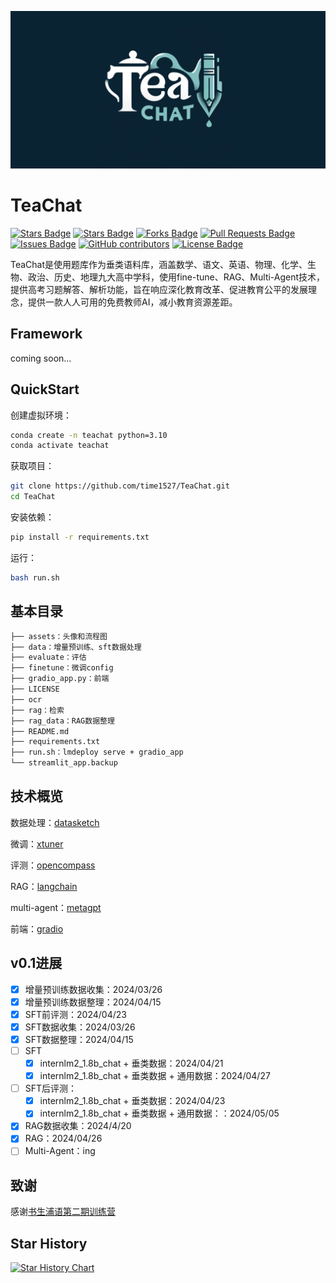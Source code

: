 ![logo](assets\logo.png)

# TeaChat
<a href="https://img.shields.io/badge/language-python-blue"><img src="https://img.shields.io/badge/language-python-blue" alt="Stars Badge"/></a>
<a href="https://github.com/time1527/TeaChat/stargazers"><img src="https://img.shields.io/github/stars/time1527/TeaChat" alt="Stars Badge"/></a>
<a href="https://github.com/time1527/TeaChat/network/members"><img src="https://img.shields.io/github/forks/time1527/TeaChat" alt="Forks Badge"/></a>
<a href="https://github.com/time1527/TeaChat/pulls"><img src="https://img.shields.io/github/issues-pr/time1527/TeaChat" alt="Pull Requests Badge"/></a>
<a href="https://github.com/time1527/TeaChat/issues"><img src="https://img.shields.io/github/issues/time1527/TeaChat" alt="Issues Badge"/></a>
<a href="https://github.com/time1527/TeaChat/graphs/contributors"><img alt="GitHub contributors" src="https://img.shields.io/github/contributors/time1527/TeaChat?color=2b9348"></a>
<a href="https://github.com/time1527/TeaChat/blob/master/LICENSE"><img src="https://img.shields.io/github/license/time1527/TeaChat?color=2b9348" alt="License Badge"/></a>

TeaChat是使用题库作为垂类语料库，涵盖数学、语文、英语、物理、化学、生物、政治、历史、地理九大高中学科，使用fine-tune、RAG、Multi-Agent技术，提供高考习题解答、解析功能，旨在响应深化教育改革、促进教育公平的发展理念，提供一款人人可用的免费教师AI，减小教育资源差距。

## Framework

coming soon...

## QuickStart

创建虚拟环境：

```bash
conda create -n teachat python=3.10
conda activate teachat
```

获取项目：

```bash
git clone https://github.com/time1527/TeaChat.git
cd TeaChat
```

安装依赖：

```bash
pip install -r requirements.txt
```

运行：

```bash
bash run.sh
```

## 基本目录

```bash
├── assets：头像和流程图
├── data：增量预训练、sft数据处理
├── evaluate：评估
├── finetune：微调config
├── gradio_app.py：前端
├── LICENSE
├── ocr
├── rag：检索
├── rag_data：RAG数据整理
├── README.md
├── requirements.txt
├── run.sh：lmdeploy serve + gradio_app
└── streamlit_app.backup
```

## 技术概览

数据处理：[datasketch](https://github.com/ekzhu/datasketch)

微调：[xtuner](https://github.com/InternLM/xtuner)

评测：[opencompass](https://github.com/open-compass/opencompass)

RAG：[langchain](https://github.com/langchain-ai/langchain)

multi-agent：[metagpt](https://github.com/geekan/MetaGPT)

前端：[gradio](https://github.com/gradio-app/gradio)

## v0.1进展

* [x] 增量预训练数据收集：2024/03/26
* [x] 增量预训练数据整理：2024/04/15
* [x] SFT前评测：2024/04/23
* [x] SFT数据收集：2024/03/26
* [x] SFT数据整理：2024/04/15
* [ ] SFT
  * [x] internlm2_1.8b_chat + 垂类数据：2024/04/21
  * [x] internlm2_1.8b_chat + 垂类数据 + 通用数据：2024/04/27
* [ ] SFT后评测：
  * [x] internlm2_1.8b_chat + 垂类数据：2024/04/23
  * [x] internlm2_1.8b_chat + 垂类数据 + 通用数据：：2024/05/05
* [x] RAG数据收集：2024/4/20
* [x] RAG：2024/04/26
* [ ] Multi-Agent：ing

## 致谢

感谢[书生浦语第二期训练营](https://github.com/InternLM/Tutorial/tree/camp2)

## Star History

[![Star History Chart](https://api.star-history.com/svg?repos=time1527/TeaChat&type=Date)](https://star-history.com/#time1527/TeaChat&Date)
